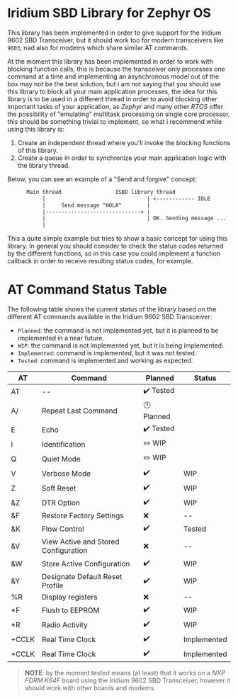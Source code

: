 # Iridium SBD Library for Zephyr OS
This library has been implemented in order to give support for the Iridium 9602 SBD Transceiver, but it should work too for modern transceivers like `9603`, nad also for modems which share similar AT commands.

At the moment this library has been implemented in order to work with blocking function calls, this is because the transceiver only processes one command at a time and implementing an asynchronous model out of the box may not be the best solution, but i am not saying that you should use this library to block all your main application processes, the idea for this library is to be used in a different thread in order to avoid blocking other important tasks of your application, as *Zephyr* and many other *RTOS* offer the possibility of "emulating" multitask processing on single core processor, this should be something trivial to implement, so what i recommend while using this library is:

1. Create an independent thread where you'll invoke the blocking functions of this library.
2. Create a queue in order to synchronize your main application logic with the library thread.

Below, you can see an example of a "Send and forgive" concept:
``` txt
      Main thread                 ISBD library thread 
           |                                | <------------ IDLE
           |     Send message "HOLA"        |
           |------------------------------> |
           |                                | OK. Sending message ...
           |                 
```
This a quite simple example but tries to show a basic concept for using this library. In general you should consider to check the status codes returned by the different functions, so in this case you could implement a function callback in order to receive resulting status codes, for example.



# AT Command Status Table
The following table shows the current status of the library based on the different AT commands available in the Iridium 9602 SBD Transceiver:

- `Planned`: the command is not implemented yet, but it is planned to be implemented in a near future.
- `WIP`: the command is not implemented yet, but it is being implemented.
- `Implemented`: command is implemented, but it was not tested.
- `Tested`: command is implemented and working as expected.

| AT | Command | Planned | Status |
| -- | -- | -- | -- | 
| AT | -- | :heavy_check_mark: Tested |
| A/ | Repeat Last Command | :clock1: Planned |
| E | Echo | :heavy_check_mark: Tested |
| I | Identification | :pencil2: WIP |
| Q | Quiet Mode | :pencil2: WIP |
| V | Verbose Mode | :heavy_check_mark: | WIP |
| Z | Soft Reset | :heavy_check_mark: | WIP |
| &Z | DTR Option | :heavy_check_mark: | WIP |
| &F | Restore Factory Settings | :x: | -- |
| &K | Flow Control | :heavy_check_mark: | Tested |
| &V | View Active and Stored Configuration | :x: | -- |
| &W | Store Active Configuration | :heavy_check_mark: | WIP |
| &Y | Designate Default Reset Profile | :heavy_check_mark: | WIP |
| %R | Display registers | :x: | -- |
| *F | Flush to EEPROM | :heavy_check_mark: | WIP |
| *R | Radio Activity | :heavy_check_mark: | WIP | 
| +CCLK | Real Time Clock | :heavy_check_mark: | Implemented | 
| +CCLK | Real Time Clock | :heavy_check_mark: | Implemented | 
 


> **NOTE**: by the moment tested means (at least) that it works on a *NXP FDRM K64F* board using the Iridium 9602 SBD Transceiver, however it should work with other boards and modems.